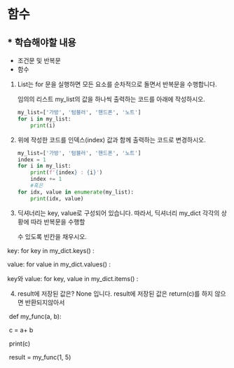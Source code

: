 # 함수

## * 학습해야할 내용

 * 조건문 및 반복문
 * 함수


1. List는 for 문을 실행하면 모든 요소를 순차적으로 돌면서 반복문을 수행합니다.

   임의의 리스트 my_list의 값을 하나씩 출력하는 코드를 아래에 작성하시오.

   ```python
   my_list=['가방', '텀블러', '핸드폰', '노트']
   for i in my_list:
       print(i)
   ```


2. 위에 작성한 코드를 인덱스(index) 값과 함께 출력하는 코드로 변경하시오.

   ```python
   my_list=['가방', '텀블러', '핸드폰', '노트']
   index = 1
   for i in my_list:
       print(f'{index} : {i}')
       index += 1
       #혹은
   for idx, value in enumerate(my_list):
       print(idx, value)
   ```


3.  딕셔너리는 key, value로 구성되어 있습니다. 따라서, 딕셔너리 my_dict 각각의 상황에 따라 반복문을 수행할

    수 있도록 빈칸을 채우시오.

   key:				for key in my_dict.keys() :

   value:			for value in my_dict.values() :

   key와 value:		for key, value in my_dict.items() :



4. result에 저장된 값은? 		None 입니다. result에 저장된 값은 return(c)를 하지 않으면 반환되지않아서

​				def my_func(a, b):

​					c = a+ b

​					  print(c)

​			  result = my_func(1, 5)